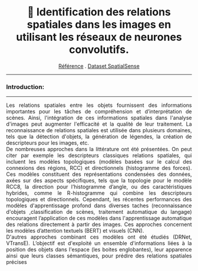 
<h1 align="center">🔭
Identification des relations spatiales dans les images en utilisant les réseaux de neurones convolutifs.
</h1>
<p align="center">  
<a href="https://arxiv.org/abs/1908.02660">Référence</a>
.
<a href="https://zenodo.org/records/8104370)">Dataset SpatialSense </a>

</p>

***
###   Introduction:
***

<p align="justify">
Les relations spatiales entre les objets fournissent des informations importantes pour les tâches de compréhension et d’interprétation de scènes. Ainsi, l'intégration de ces informations spatiales dans l'analyse d'images peut augmenter l'efficacité et la qualité de leur traitement.
La reconnaissance de relations spatiales est utilisée dans plusieurs domaines, tels que la détection d'objets, la génération de légendes, la création de descripteurs pour les images, etc.<br>
De nombreuses approches dans la littérature ont été présentées. On peut citer par exemple les descripteurs classiques relations spatiales, qui incluent les modèles topologiques (modèles basées sur le calcul des connexions des régions, RCC) et directionnels (histogramme des forces).
Ces modèles constituent des représentations condensées des données, axées sur des aspects spécifiques, tels que la topologie pour le modèle RCC8, la direction pour l’histogramme d’angle, ou des caractéristiques hybrides, comme le R-histogramme qui combine les descripteurs topologiques et directionnels.
   Cependant, les récentes performances des modèles d'apprentissage profond dans diverses taches (reconnaissance d'objets ,classification de scènes, traitement automatique du langage) encouragent l’application de ces modèles dans l'apprentissage automatique des relations directement à partir des images. Ces approches concernent les modèles d’attention textuels (BERT) et visuels (CNN).<br>
D'autres approches combinant ces modèles ont été étudiés (DRNet, VTransE). L’objectif est d'exploité un ensemble d'informations liées à la position des objets dans l'espace (les boites englobantes), leur apparence ainsi que leurs classes sémantiques,  pour prédire des relations spatiales précises
  
</p>



